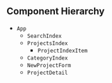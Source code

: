 ## Component Hierarchy

* `App`
  * `SearchIndex`
  * `ProjectsIndex`
    * `ProjectIndexItem`
  * `CategoryIndex`  
  * `NewProjectForm`
  * `ProjectDetail`
